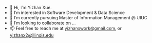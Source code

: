- 👋 Hi, I’m Yizhan Xue.
- 👀 I’m interested in Software Development & Data Science
- 🌱 I’m currently pursuing Master of Information Management @ UIUC
- 💞️ I’m looking to collaborate on ...
- 📫 Feel free to reach me at yizhanxwork@gmail.com, or yizhanx2@illinois.edu

<!---
xueyizhan/xueyizhan is a ✨ special ✨ repository because its `README.md` (this file) appears on your GitHub profile.
You can click the Preview link to take a look at your changes.
--->
